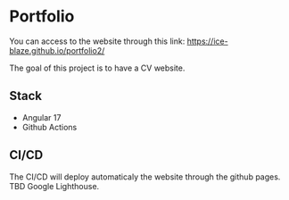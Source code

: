 # Portfolio

You can access to the website through this link: https://ice-blaze.github.io/portfolio2/

The goal of this project is to have a CV website.

## Stack

- Angular 17
- Github Actions

## CI/CD

The CI/CD will deploy automaticaly the website through the github pages. TBD Google Lighthouse.
